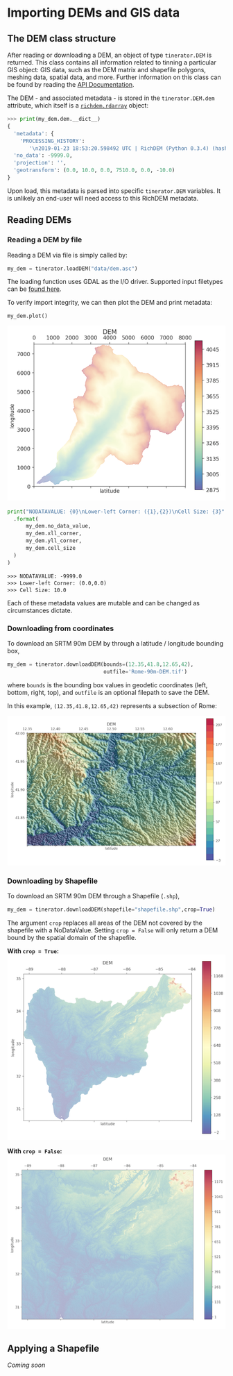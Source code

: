 # Importing DEMs and GIS data

## The DEM class structure

After reading or downloading a DEM, an object of type `tinerator.DEM` is returned. This class contains all information related to tinning a particular GIS object: GIS data, such as the DEM matrix and shapefile polygons, meshing data, spatial data, and more. Further information on this class can be found by reading the [API Documentation](../api/index.md).

The DEM - and associated metadata - is stored in the `tinerator.DEM.dem` attribute, which itself is a [`richdem.rdarray`](https://richdem.readthedocs.io/en/latest/python_api.html#richdem.rdarray) object:

```python
>>> print(my_dem.dem.__dict__)
{
  'metadata': {
    'PROCESSING_HISTORY':
       '\n2019-01-23 18:53:20.598492 UTC | RichDEM (Python 0.3.4) (hash="ee05922", hashdate="2018-07-13 13:01:09 -0700") | LoadGDAL(filename=data/dem.asc, no_data=-9999.0)'},
  'no_data': -9999.0,
  'projection': '',
  'geotransform': (0.0, 10.0, 0.0, 7510.0, 0.0, -10.0)
}
```

Upon load, this metadata is parsed into specific `tinerator.DEM` variables. It is unlikely an end-user will need access to this RichDEM metadata.

## Reading DEMs

### Reading a DEM by file

Reading a DEM via file is simply called by:

```python
my_dem = tinerator.loadDEM("data/dem.asc")
```

The loading function uses GDAL as the I/O driver. Supported input filetypes can be [found here](https://www.gdal.org/formats_list.html).

To verify import integrity, we can then plot the DEM and print metadata:

```python
my_dem.plot()
```
![Imported DEM](../assets/images/examples/dem_import.png)

```python
print("NODATAVALUE: {0}\nLower-left Corner: ({1},{2})\nCell Size: {3}"
  .format(
      my_dem.no_data_value,
      my_dem.xll_corner,
      my_dem.yll_corner,
      my_dem.cell_size
  )
)
```
```
>>> NODATAVALUE: -9999.0
>>> Lower-left Corner: (0.0,0.0)
>>> Cell Size: 10.0
```

Each of these metadata values are mutable and can be changed as circumstances dictate.

### Downloading from coordinates

To download an SRTM 90m DEM by through a latitude / longitude bounding box,

```python
my_dem = tinerator.downloadDEM(bounds=(12.35,41.8,12.65,42),
                               outfile='Rome-90m-DEM.tif')
```

where `bounds` is the bounding box values in geodetic coordinates (left, bottom, right, top), and `outfile` is an optional filepath to save the DEM.

In this example, `(12.35,41.8,12.65,42)` represents a subsection of Rome:

![Downloading a DEM by bounding box](../assets/images/examples/dem_rome_download.png)

### Downloading by Shapefile

To download an SRTM 90m DEM through a Shapefile (`.shp`), 

```python
my_dem = tinerator.downloadDEM(shapefile="shapefile.shp",crop=True)
```

The argument `crop` replaces all areas of the DEM not covered by the shapefile with a NoDataValue. Setting `crop = False` will only return a DEM bound by the spatial domain of the shapefile.

**With `crop = True`:**
![](../assets/images/examples/dem_shapefile_download.png)

**With `crop = False`:**
![](../assets/images/examples/dem_shapefile_download_nocrop.png)

## Applying a Shapefile

*Coming soon*